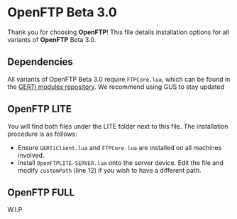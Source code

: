 # **OpenFTP Beta 3.0**

Thank you for choosing **OpenFTP**! This file details installation options for all variants of **OpenFTP** Beta 3.0.

## Dependencies
All variants of OpenFTP Beta 3.0 require `FTPCore.lua`, which can be found in the [GERTi modules repository](https://github.com/GlobalEmpire/GERT/tree/master/GERTi/Modules). We recommend using GUS to stay updated

## OpenFTP LITE
You will find both files under the LITE folder next to this file.
The installation procedure is as follows:
- Ensure `GERTiClient.lua` and `FTPCore.lua` are installed on all machines involved.
- Install `OpenFTPLITE-SERVER.lua` onto the server device. Edit the file and modify `customPath` (line 12) if you wish to have a different path.


## OpenFTP FULL
W.I.P
